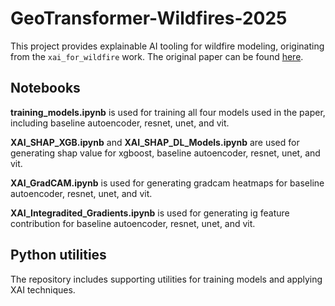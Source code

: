 # GeoTransformer-Wildfires-2025

This project provides explainable AI tooling for wildfire modeling, originating from the `xai_for_wildfire` work. The original paper can be found [here](https://arxiv.org/pdf/2503.14150).

## Notebooks

**training_models.ipynb** is used for training all four models used in the paper, including baseline autoencoder, resnet, unet, and vit.

**XAI_SHAP_XGB.ipynb** and **XAI_SHAP_DL_Models.ipynb** are used for generating shap value for xgboost, baseline autoencoder, resnet, unet, and vit.

**XAI_GradCAM.ipynb** is used for generating gradcam heatmaps for baseline autoencoder, resnet, unet, and vit.

**XAI_Integradited_Gradients.ipynb** is used for generating ig feature contribution for baseline autoencoder, resnet, unet, and vit.

## Python utilities

The repository includes supporting utilities for training models and applying XAI techniques.
